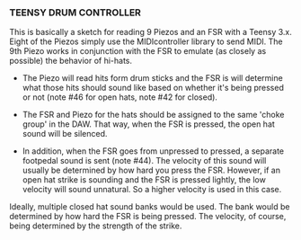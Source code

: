 ### TEENSY DRUM CONTROLLER
This is basically a sketch for reading 9 Piezos and an FSR with a Teensy 3.x.
Eight of the Piezos simply use the MIDIcontroller library to send MIDI. The 9th
Piezo works in conjunction with the FSR to emulate (as closely as possible) the
behavior of hi-hats.

* The Piezo will read hits form drum sticks and the FSR is will determine what
those hits should sound like based on whether it's being pressed or not
(note #46 for open hats, note #42 for closed).

* The FSR and Piezo for the hats should be assigned to the same 'choke group' in 
the DAW. That way, when the FSR is pressed, the open hat sound will be silenced.

* In addition, when the FSR goes from unpressed to pressed, a separate footpedal 
sound is sent (note #44). The velocity of this sound will usually be determined
by how hard you press the FSR. However, if an open hat strike is sounding and
the FSR is pressed lightly, the low velocity will sound unnatural. So a higher
velocity is used in this case.

Ideally, multiple closed hat sound banks would be used. The bank would be
determined by how hard the FSR is being pressed. The velocity, of course,
being determined by the strength of the strike.